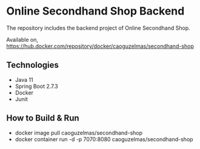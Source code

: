 # Online Secondhand Shop Backend

The repository includes the backend project of Online Secondhand Shop.

Available on, https://hub.docker.com/repository/docker/caoguzelmas/secondhand-shop

## Technologies

- Java 11
- Spring Boot 2.7.3
- Docker
- Junit

## How to Build & Run

- docker image pull caoguzelmas/secondhand-shop
- docker container run -d -p 7070:8080 caoguzelmas/secondhand-shop
